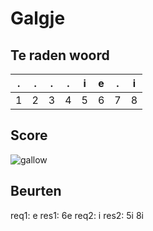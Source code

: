 # Galgje

## Te raden woord

|.|.|.|.|i|e|.|i|
|-|-|-|-|-|-|-|-|
|1|2|3|4|5|6|7|8|

## Score
![gallow](./images/1.png)

## Beurten
req1: e
res1: 6e
req2: i
res2: 5i 8i